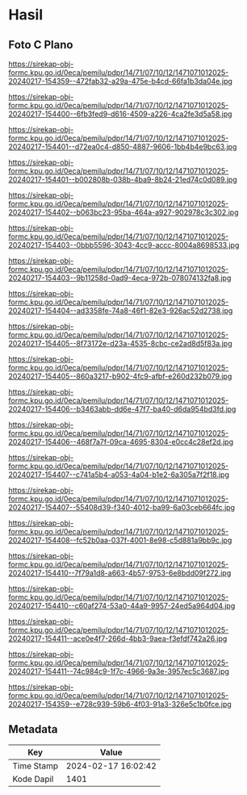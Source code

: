 # Hasil

## Foto C Plano

https://sirekap-obj-formc.kpu.go.id/0eca/pemilu/pdpr/14/71/07/10/12/1471071012025-20240217-154359--472fab32-a29a-475e-b4cd-66fa1b3da04e.jpg

https://sirekap-obj-formc.kpu.go.id/0eca/pemilu/pdpr/14/71/07/10/12/1471071012025-20240217-154400--6fb3fed9-d616-4509-a226-4ca2fe3d5a58.jpg

https://sirekap-obj-formc.kpu.go.id/0eca/pemilu/pdpr/14/71/07/10/12/1471071012025-20240217-154401--d72ea0c4-d850-4887-9606-1bb4b4e9bc63.jpg

https://sirekap-obj-formc.kpu.go.id/0eca/pemilu/pdpr/14/71/07/10/12/1471071012025-20240217-154401--b002808b-038b-4ba9-8b24-21ed74c0d089.jpg

https://sirekap-obj-formc.kpu.go.id/0eca/pemilu/pdpr/14/71/07/10/12/1471071012025-20240217-154402--b063bc23-95ba-464a-a927-902978c3c302.jpg

https://sirekap-obj-formc.kpu.go.id/0eca/pemilu/pdpr/14/71/07/10/12/1471071012025-20240217-154403--0bbb5596-3043-4cc9-accc-8004a8698533.jpg

https://sirekap-obj-formc.kpu.go.id/0eca/pemilu/pdpr/14/71/07/10/12/1471071012025-20240217-154403--9b11258d-0ad9-4eca-972b-078074132fa8.jpg

https://sirekap-obj-formc.kpu.go.id/0eca/pemilu/pdpr/14/71/07/10/12/1471071012025-20240217-154404--ad3358fe-74a8-46f1-82e3-926ac52d2738.jpg

https://sirekap-obj-formc.kpu.go.id/0eca/pemilu/pdpr/14/71/07/10/12/1471071012025-20240217-154405--8f73172e-d23a-4535-8cbc-ce2ad8d5f83a.jpg

https://sirekap-obj-formc.kpu.go.id/0eca/pemilu/pdpr/14/71/07/10/12/1471071012025-20240217-154405--860a3217-b902-4fc9-afbf-e260d232b079.jpg

https://sirekap-obj-formc.kpu.go.id/0eca/pemilu/pdpr/14/71/07/10/12/1471071012025-20240217-154406--b3463abb-dd6e-47f7-ba40-d6da954bd3fd.jpg

https://sirekap-obj-formc.kpu.go.id/0eca/pemilu/pdpr/14/71/07/10/12/1471071012025-20240217-154406--468f7a7f-09ca-4695-8304-e0cc4c28ef2d.jpg

https://sirekap-obj-formc.kpu.go.id/0eca/pemilu/pdpr/14/71/07/10/12/1471071012025-20240217-154407--c741a5b4-a053-4a04-b1e2-6a305a7f2f18.jpg

https://sirekap-obj-formc.kpu.go.id/0eca/pemilu/pdpr/14/71/07/10/12/1471071012025-20240217-154407--55408d39-f340-4012-ba99-6a03ceb664fc.jpg

https://sirekap-obj-formc.kpu.go.id/0eca/pemilu/pdpr/14/71/07/10/12/1471071012025-20240217-154408--fc52b0aa-037f-4001-8e98-c5d881a9bb9c.jpg

https://sirekap-obj-formc.kpu.go.id/0eca/pemilu/pdpr/14/71/07/10/12/1471071012025-20240217-154410--7f79a1d8-a663-4b57-9753-6e8bdd09f272.jpg

https://sirekap-obj-formc.kpu.go.id/0eca/pemilu/pdpr/14/71/07/10/12/1471071012025-20240217-154410--c60af274-53a0-44a9-9957-24ed5a964d04.jpg

https://sirekap-obj-formc.kpu.go.id/0eca/pemilu/pdpr/14/71/07/10/12/1471071012025-20240217-154411--ace0e4f7-266d-4bb3-9aea-f3efdf742a26.jpg

https://sirekap-obj-formc.kpu.go.id/0eca/pemilu/pdpr/14/71/07/10/12/1471071012025-20240217-154411--74c984c9-1f7c-4966-9a3e-3957ec5c3687.jpg

https://sirekap-obj-formc.kpu.go.id/0eca/pemilu/pdpr/14/71/07/10/12/1471071012025-20240217-154359--e728c939-59b6-4f03-91a3-326e5c1b0fce.jpg


## Metadata

| Key        | Value               |
| ---------- | ------------------- |
| Time Stamp | 2024-02-17 16:02:42 |
| Kode Dapil | 1401                |



